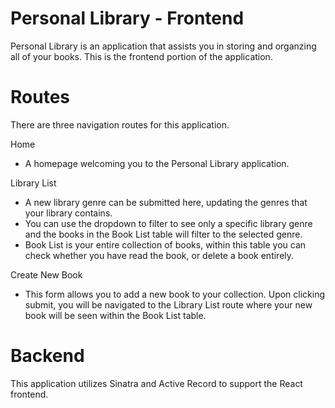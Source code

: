 # Personal Library - Frontend

Personal Library is an application that assists you in storing and organzing all of your books.  This is the frontend portion of the application.

# Routes

There are three navigation routes for this application.

Home
- A homepage welcoming you to the Personal Library application.

Library List
- A new library genre can be submitted here, updating the genres that your library contains.
- You can use the dropdown to filter to see only a specific library genre and the books in the Book List table will filter to the selected genre.
- Book List is your entire collection of books, within this table you can check whether you have read the book, or delete a book entirely.

Create New Book
- This form allows you to add a new book to your collection.  Upon clicking submit, you will be navigated to the Library List route where your new book will be seen within the Book List table.

# Backend

This application utilizes Sinatra and Active Record to support the React frontend.